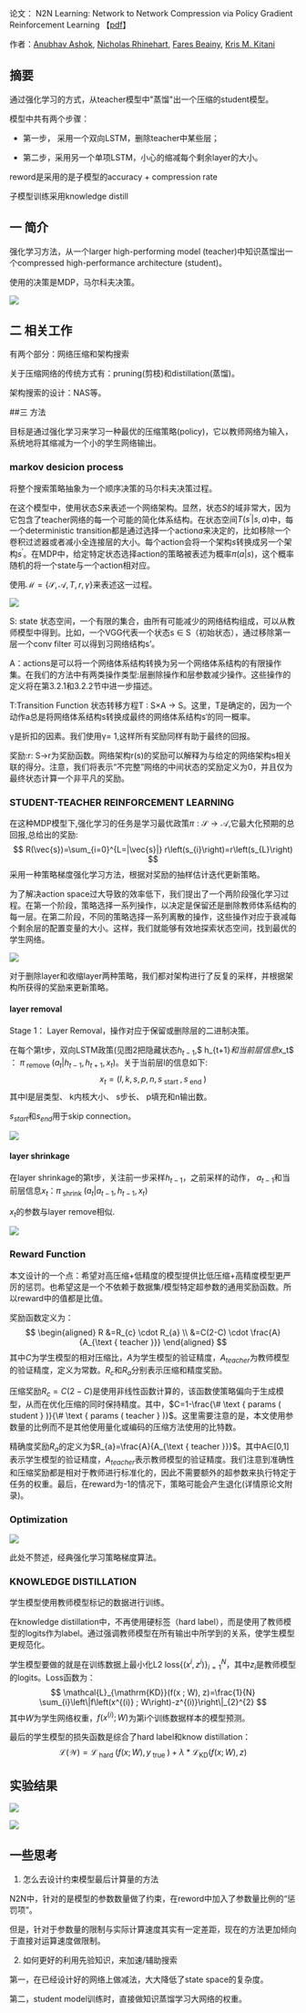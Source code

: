论文： N2N Learning: Network to Network Compression via Policy Gradient Reinforcement Learning 【[pdf](https://arxiv.org/abs/1709.06030)】

作者：[Anubhav Ashok](https://arxiv.org/search/cs?searchtype=author&query=Ashok%2C+A), [Nicholas Rhinehart](https://arxiv.org/search/cs?searchtype=author&query=Rhinehart%2C+N), [Fares Beainy](https://arxiv.org/search/cs?searchtype=author&query=Beainy%2C+F), [Kris M. Kitani](https://arxiv.org/search/cs?searchtype=author&query=Kitani%2C+K+M)

## 摘要

通过强化学习的方式，从teacher模型中"蒸馏"出一个压缩的student模型。

模型中共有两个步骤：

+ 第一步， 采用一个双向LSTM，删除teacher中某些层；

+ 第二步，采用另一个单项LSTM，小心的缩减每个剩余layer的大小。

reword是采用的是子模型的accuracy + compression rate

子模型训练采用knowledge distill



## 一 简介

强化学习方法，从一个larger high-performing model (teacher)中知识蒸馏出一个compressed high-performance architecture (student)。

使用的决策是MDP，马尔科夫决策。

![](https://raw.githubusercontent.com/JiaoYuZhang/picRep/master/img/20190706150356.png)

## 二 相关工作

有两个部分：网络压缩和架构搜索

关于压缩网络的传统方式有：pruning(剪枝)和distillation(蒸馏)。

架构搜索的设计：NAS等。

##三 方法

目标是通过强化学习来学习一种最优的压缩策略(policy)，它以教师网络为输入，系统地将其缩减为一个小的学生网络输出。



### markov desicion process

将整个搜索策略抽象为一个顺序决策的马尔科夫决策过程。

在这个模型中，使用状态$S$来表述一个网络架构。显然，状态$S$的域非常大，因为它包含了teacher网络的每一个可能的简化体系结构。在状态空间$T\left(s^{\prime} | s, a\right)$中，每一个deterministic transition都是通过选择一个action$a$来决定的，比如移除一个卷积过滤器或者减小全连接层的大小。每个action会将一个架构$s$转换成另一个架构$s^{\prime}$。在MDP中，给定特定状态选择action的策略被表述为概率$\pi(a | s)$，这个概率随机的将一个state与一个action相对应。

使用$\mathcal{M}=\{\mathcal{S}, \mathcal{A}, T, r, \gamma\}$来表述这一过程。

![](https://raw.githubusercontent.com/JiaoYuZhang/picRep/master/img/20190706151525.png)

S: state 状态空间，一个有限的集合，由所有可能减少的网络结构组成，可以从教师模型中得到。比如，一个VGG代表一个状态s ∈ S（初始状态），通过移除第一层一个conv filter 可以得到习网络结构s’。

A：actions是可以将一个网络体系结构转换为另一个网络体系结构的有限操作集。在我们的方法中有两类操作类型:层删除操作和层参数减少操作。这些操作的定义将在第3.2.1和3.2.2节中进一步描述。

 T:Transition Function 状态转移方程T : S×A → S。这里，T是确定的，因为一个动作a总是将网络体系结构s转换成最终的网络体系结构s‘的同一概率。

γ是折扣的因素。我们使用γ= 1,这样所有奖励同样有助于最终的回报。

奖励:r: S→r为奖励函数。网络架构r(s)的奖励可以解释为与给定的网络架构s相关联的得分。注意，我们将表示“不完整”网络的中间状态的奖励定义为0，并且仅为最终状态计算一个非平凡的奖励。



###  STUDENT-TEACHER REINFORCEMENT LEARNING

在这种MDP模型下,强化学习的任务是学习最优政策$\pi : \mathcal{S} \rightarrow \mathcal{A}$,它最大化预期的总回报,总给出的奖励:
$$
R(\vec{s})=\sum_{i=0}^{L=|\vec{s}|} r\left(s_{i}\right)=r\left(s_{L}\right)
$$
采用一种策略梯度强化学习方法，根据对奖励的抽样估计迭代更新策略。

为了解决action space过大导致的效率低下，我们提出了一个两阶段强化学习过程。在第一个阶段，策略选择一系列操作，以决定是保留还是删除教师体系结构的每一层。在第二阶段，不同的策略选择一系列离散的操作，这些操作对应于衰减每个剩余层的配置变量的大小。这样，我们就能够有效地探索状态空间，找到最优的学生网络。

![](https://raw.githubusercontent.com/JiaoYuZhang/picRep/master/img/20190706152003.png)

对于删除layer和收缩layer两种策略，我们都对架构进行了反复的采样，并根据架构所获得的奖励来更新策略。

#### layer removal

Stage 1： Layer Removal，操作对应于保留或删除层的二进制决策。

在每个第t步，双向LSTM政策(见图2把隐藏状态$h_{t-1}$,$ h_{t+1}$和当前层信息$x_t$ ： $\pi_{\text { remove }}\left(a_{t} | h_{t-1}, h_{t+1}, x_{t}\right)$。关于当前层l的信息如下:
$$
x_{t}=\left(l, k, s, p, n, s_{\text { start }}, s_{\text { end }}\right)
$$
其中l是层类型、 k内核大小、 s步长、 p填充和n输出数。

$s_{start}$和$s_{end}$用于skip connection。

![](https://raw.githubusercontent.com/JiaoYuZhang/picRep/master/img/20190706152516.png)

#### 

#### layer shrinkage

在layer shrinkage的第t步，关注前一步采样$h_{t-1}$，之前采样的动作， $a_{t-1}$和当前层信息$x_t$：$\pi_{\text { shrink }}\left(a_{t} | a_{t-1}, h_{t-1}, x_{t}\right)$

$x_t$的参数与layer remove相似.

![](https://raw.githubusercontent.com/JiaoYuZhang/picRep/master/img/20190706152825.png)



### Reward Function

本文设计的一个点：希望对高压缩+低精度的模型提供比低压缩+高精度模型更严厉的惩罚。也希望这是一个不依赖于数据集/模型特定超参数的通用奖励函数。所以reward中的值都是比值。

奖励函数定义为：
$$
\begin{aligned} R &=R_{c} \cdot R_{a} \\ &=C(2-C) \cdot \frac{A}{A_{\text { teacher }}} \end{aligned}
$$
其中$C$为学生模型的相对压缩比，$A$为学生模型的验证精度，$A_{teacher}$为教师模型的验证精度，定义为常数。$R_c$和$R_a$分别表示压缩和精度奖励。

压缩奖励$R_c = C(2 - C)$是使用非线性函数计算的，该函数使策略偏向于生成模型，从而在优化压缩的同时保持精度。其中，$C=1-\frac{\# \text { params ( student } )}{\# \text { params ( teacher } )}$。这里需要注意的是，本文使用参数量的比例而不是其他使用量化或编码的压缩方法使用的比特数。

精确度奖励$R_a$的定义为$R_{a}=\frac{A}{A_{\text { teacher }}}$。其中A∈[0,1]表示学生模型的验证精度，$A_{teacher}$表示教师模型的验证精度。我们注意到准确性和压缩奖励都是相对于教师进行标准化的，因此不需要额外的超参数来执行特定于任务的权重。最后，在reward为-1的情况下，策略可能会产生退化(详情原论文附录)。



### Optimization

![](https://raw.githubusercontent.com/JiaoYuZhang/picRep/master/img/20190706154707.png)

此处不赘述，经典强化学习策略梯度算法。



###  KNOWLEDGE DISTILLATION
学生模型使用教师模型标记的数据进行训练。

在knowledge distillation中，不再使用硬标签（hard label），而是使用了教师模型的logits作为label。通过强调教师模型在所有输出中所学到的关系，使学生模型更规范化。

学生模型要做的就是在训练数据上最小化L2 loss$\left\{\left(x^{i}, z^{i}\right)\right\}_{i=1}^{N}$，其中$z_i$是教师模型的logits。Loss函数为：
$$
\mathcal{L}_{\mathrm{KD}}(f(x ; W), z)=\frac{1}{N} \sum_{i}\left\|f\left(x^{(i)} ; W\right)-z^{(i)}\right\|_{2}^{2}
$$
其中$W$为学生网络权重，$f\left(x^{(i)} ; W\right)$为第i个训练数据样本的模型预测。

最后的学生模型的损失函数是综合了hard label和know distillation：
$$
\mathcal{L}(\mathcal{W})=\mathcal{L}_{\text { hard }}\left(f(x ; W), y_{\text { true }}\right)+\lambda * \mathcal{L}_{\mathrm{KD}}(f(x ; W), z)
$$

## 实验结果

![](https://raw.githubusercontent.com/JiaoYuZhang/picRep/master/img/20190706155919.png)

![](https://raw.githubusercontent.com/JiaoYuZhang/picRep/master/img/20190706155946.png)

## 一些思考

1. 怎么去设计约束模型最后计算量的方法

  N2N中，针对的是模型的参数数量做了约束，在reword中加入了参数量比例的“惩罚项”。

  但是，针对于参数量的限制与实际计算速度其实有一定差距，现在的方法更加倾向于直接对运算速度做限制。

2. 如何更好的利用先验知识，来加速/辅助搜索

  第一，在已经设计好的网络上做减法，大大降低了state space的复杂度。

  第二，student model训练时，直接做知识蒸馏学习大网络的权重。

  